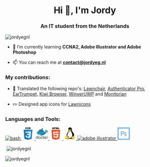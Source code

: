 <h1 align="center">Hi 👋, I'm Jordy</h1>
<h3 align="center">An IT student from the Netherlands</h3>

<p align="left"> <img src="https://komarev.com/ghpvc/?username=jordyegnl&label=Profile%20views&color=0e75b6&style=flat" alt="jordyegnl" /> </p>

- 🌱 I’m currently learning **CCNA2, Adobe Illustrator and Adobe Photoshop**

- 📫 You can reach me at **contact@jordyeg.nl**

<h3 align="left">My contributions:</h3>

- 📑 Translated the following repo's: <a href="https://github.com/LawnchairLauncher/lawnchair">Lawnchair</a>, <a href="https://github.com/jamie-mh/AuthenticatorPro">Authenticator Pro</a>, <a href="https://github.com/File-New-Project/EarTrumpet">EarTrumpet</a>, <a href="https://github.com/kiwibrowser/src.next">Kiwi Browser</a>, <a href="https://github.com/dongle-the-gadget/WinverUWP">WinverUWP</a> and <a href="https://github.com/emoacht/Monitorian">Monitorian</a>

- ✏️ Designed app icons for <a href="https://github.com/LawnchairLauncher/lawnicons">Lawnicons</a>

<p align="left">
</p>

<h3 align="left">Languages and Tools:</h3>
<p align="left"> <a href="https://www.gnu.org/software/bash/" target="_blank" rel="noreferrer"> <img src="https://www.vectorlogo.zone/logos/gnu_bash/gnu_bash-icon.svg" alt="bash" width="40" height="40"/> </a> <a href="https://www.w3schools.com/css/" target="_blank" rel="noreferrer"> <img src="https://raw.githubusercontent.com/devicons/devicon/master/icons/css3/css3-original-wordmark.svg" alt="css3" width="40" height="40"/> </a> <a href="https://www.docker.com/" target="_blank" rel="noreferrer"> <img src="https://raw.githubusercontent.com/devicons/devicon/master/icons/docker/docker-original-wordmark.svg" alt="docker" width="40" height="40"/> </a> <a href="https://www.w3.org/html/" target="_blank" rel="noreferrer"> <img src="https://raw.githubusercontent.com/devicons/devicon/master/icons/html5/html5-original-wordmark.svg" alt="html5" width="40" height="40"/> </a> <a href="https://www.linux.org/" target="_blank" rel="noreferrer"> <img src="https://raw.githubusercontent.com/devicons/devicon/master/icons/linux/linux-original.svg" alt="linux" width="40" height="40"/> </a> <a href="https://www.adobe.com/in/products/illustrator.html" target="_blank" rel="noreferrer"> <img src="https://www.vectorlogo.zone/logos/adobe_illustrator/adobe_illustrator-icon.svg" alt="adobe illustrator" width="40" height="40"/> </a> <a href="https://www.photoshop.com/en" target="_blank" rel="noreferrer"> <img src="https://raw.githubusercontent.com/devicons/devicon/master/icons/photoshop/photoshop-line.svg" alt="adobe photoshop" width="40" height="40"/> </a> </p>

<p>&nbsp;<img align="center" src="https://github-readme-stats.vercel.app/api?username=jordyegnl&show_icons=true&locale=en" alt="jordyegnl" /></p>

<p><img align="center" src="https://github-readme-streak-stats.herokuapp.com/?user=jordyegnl&" alt="jordyegnl" /></p>
